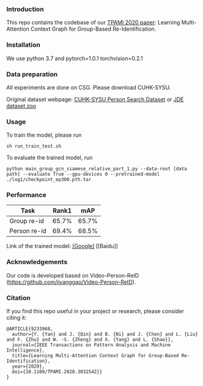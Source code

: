 ### Introduction
This repo contains the codebase of our [TPAMI 2020 paper](https://ieeexplore.ieee.org/document/9233968): Learning Multi-Attention Context Graph for Group-Based Re-Identification.

### Installation
We use python 3.7 and pytorch=1.0.1 torchvision=0.2.1

### Data preparation
All experiments are done on CSG. Please download CUHK-SYSU.

Original dataset webpage: [CUHK-SYSU Person Search Dataset](http://www.ee.cuhk.edu.hk/~xgwang/PS/dataset.html) or [JDE dataset zoo](https://github.com/Zhongdao/Towards-Realtime-MOT/blob/master/DATASET_ZOO.md)


### Usage
To train the model, please run

    sh run_train_test.sh
    
To evaluate the trained model, run
    
    python main_group_gcn_siamese_relative_part_1.py --data-root [data path] --evaluate True --gpu-devices 0 --pretrained-model ./log1/checkpoint_ep300.pth.tar

### Performance
|Task|Rank1 | mAP | 
|-----|------|-----|
|Group re-id| 65.7%|65.7%| 
|Person re-id|69.4%|68.5%| 

Link of the trained model: [[Google]](https://drive.google.com/file/d/1j6r4-Fu2FyfE5LHeWrTcFm3xl92t8Lnp/view?usp=sharing) [[Baidu]]

### Acknowledgements
Our code is developed based on Video-Person-ReID (https://github.com/jiyanggao/Video-Person-ReID). 

### Citation
If you find this repo useful in your project or research, please consider citing it:
```
@ARTICLE{9233968,
  author={Y. {Yan} and J. {Qin} and B. {Ni} and J. {Chen} and L. {Liu} and F. {Zhu} and W. -S. {Zheng} and X. {Yang} and L. {Shao}},
  journal={IEEE Transactions on Pattern Analysis and Machine Intelligence}, 
  title={Learning Multi-Attention Context Graph for Group-Based Re-Identification}, 
  year={2020},
  doi={10.1109/TPAMI.2020.3032542}}
}
```
